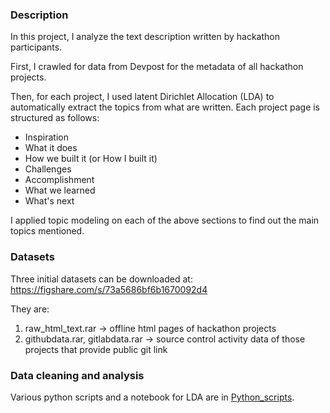 
### Description

In this project, I analyze the text description written by hackathon participants.

First, I crawled for data from Devpost for the metadata of all hackathon projects.

Then, for each project, I used latent Dirichlet Allocation (LDA) to automatically extract the topics from what are written. Each project page is structured as follows:

* Inspiration
* What it does
* How we built it (or How I built it)
* Challenges
* Accomplishment
* What we learned
* What's next

I applied topic modeling on each of the above sections to find out the main topics mentioned.

### Datasets

Three initial datasets can be downloaded at: https://figshare.com/s/73a5686bf6b1670092d4

They are: 
1. raw_html_text.rar -> offline html pages of hackathon projects
2. githubdata.rar, gitlabdata.rar -> source control activity data of those projects that provide public git link

### Data cleaning and analysis

Various python scripts and a notebook for LDA are in [Python_scripts](./Python_scripts).